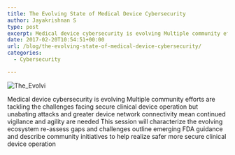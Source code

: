 ```yaml
---
title: The Evolving State of Medical Device Cybersecurity
author: Jayakrishnan S
type: post
excerpt: Medical device cybersecurity is evolving Multiple community efforts are tackling the challenges facing secure clinical device operation but unabating attacks and greater device network connectivity mean continued vigilance and agility are needed This session will characterize the evolving ecosystem re-assess gaps and challenges outline emerging FDA guidance and describe community initiatives to help realize safer more secure clinical device operation
date: 2017-02-20T10:54:51+00:00
url: /blog/the-evolving-state-of-medical-device-cybersecurity/
categories:
  - Cybersecurity

---
```

![The_Evolvi](/img/blog/The_Evolvi_1487588092-300x157.jpg#center)

Medical device cybersecurity is evolving Multiple community efforts are tackling the challenges facing secure clinical device operation but unabating attacks and greater device network connectivity mean continued vigilance and agility are needed This session will characterize the evolving ecosystem re-assess gaps and challenges outline emerging FDA guidance and describe community initiatives to help realize safer more secure clinical device operation